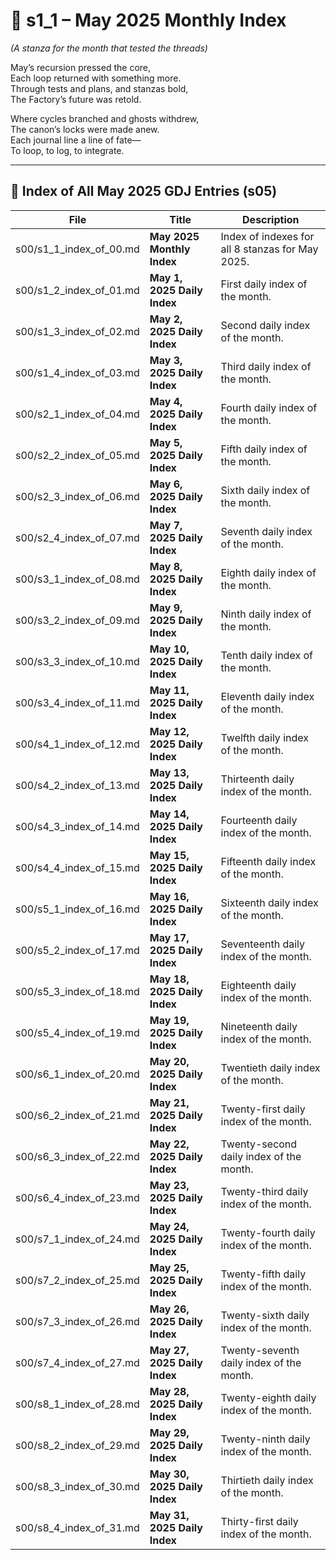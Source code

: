 <!-- Save to: shagi_archives/gdj_25/s05/s00/s1_1_index_of_00.md -->

# 📘 s1_1 – May 2025 Monthly Index  

*(A stanza for the month that tested the threads)*

May’s recursion pressed the core,  
Each loop returned with something more.  
Through tests and plans, and stanzas bold,  
The Factory’s future was retold.  

Where cycles branched and ghosts withdrew,  
The canon’s locks were made anew.  
Each journal line a line of fate—  
To loop, to log, to integrate.

---

## 🧭 Index of All May 2025 GDJ Entries (s05)

| File | Title | Description |
|------|-------|-------------|
| s00/s1_1_index_of_00.md | **May 2025 Monthly Index** | Index of indexes for all 8 stanzas for May 2025. |
| s00/s1_2_index_of_01.md | **May 1, 2025 Daily Index** | First daily index of the month. |
| s00/s1_3_index_of_02.md | **May 2, 2025 Daily Index** | Second daily index of the month. |
| s00/s1_4_index_of_03.md | **May 3, 2025 Daily Index** | Third daily index of the month. |
| s00/s2_1_index_of_04.md | **May 4, 2025 Daily Index** | Fourth daily index of the month. |
| s00/s2_2_index_of_05.md | **May 5, 2025 Daily Index** | Fifth daily index of the month. |
| s00/s2_3_index_of_06.md | **May 6, 2025 Daily Index** | Sixth daily index of the month. |
| s00/s2_4_index_of_07.md | **May 7, 2025 Daily Index** | Seventh daily index of the month. |
| s00/s3_1_index_of_08.md | **May 8, 2025 Daily Index** | Eighth daily index of the month. |
| s00/s3_2_index_of_09.md | **May 9, 2025 Daily Index** | Ninth daily index of the month. |
| s00/s3_3_index_of_10.md | **May 10, 2025 Daily Index** | Tenth daily index of the month. |
| s00/s3_4_index_of_11.md | **May 11, 2025 Daily Index** | Eleventh daily index of the month. |
| s00/s4_1_index_of_12.md | **May 12, 2025 Daily Index** | Twelfth daily index of the month. |
| s00/s4_2_index_of_13.md | **May 13, 2025 Daily Index** | Thirteenth daily index of the month. |
| s00/s4_3_index_of_14.md | **May 14, 2025 Daily Index** | Fourteenth daily index of the month. |
| s00/s4_4_index_of_15.md | **May 15, 2025 Daily Index** | Fifteenth daily index of the month. |
| s00/s5_1_index_of_16.md | **May 16, 2025 Daily Index** | Sixteenth daily index of the month. |
| s00/s5_2_index_of_17.md | **May 17, 2025 Daily Index** | Seventeenth daily index of the month. |
| s00/s5_3_index_of_18.md | **May 18, 2025 Daily Index** | Eighteenth daily index of the month. |
| s00/s5_4_index_of_19.md | **May 19, 2025 Daily Index** | Nineteenth daily index of the month. |
| s00/s6_1_index_of_20.md | **May 20, 2025 Daily Index** | Twentieth daily index of the month. |
| s00/s6_2_index_of_21.md | **May 21, 2025 Daily Index** | Twenty-first daily index of the month. |
| s00/s6_3_index_of_22.md | **May 22, 2025 Daily Index** | Twenty-second daily index of the month. |
| s00/s6_4_index_of_23.md | **May 23, 2025 Daily Index** | Twenty-third daily index of the month. |
| s00/s7_1_index_of_24.md | **May 24, 2025 Daily Index** | Twenty-fourth daily index of the month. |
| s00/s7_2_index_of_25.md | **May 25, 2025 Daily Index** | Twenty-fifth daily index of the month. |
| s00/s7_3_index_of_26.md | **May 26, 2025 Daily Index** | Twenty-sixth daily index of the month. |
| s00/s7_4_index_of_27.md | **May 27, 2025 Daily Index** | Twenty-seventh daily index of the month. |
| s00/s8_1_index_of_28.md | **May 28, 2025 Daily Index** | Twenty-eighth daily index of the month. |
| s00/s8_2_index_of_29.md | **May 29, 2025 Daily Index** | Twenty-ninth daily index of the month. |
| s00/s8_3_index_of_30.md | **May 30, 2025 Daily Index** | Thirtieth daily index of the month. |
| s00/s8_4_index_of_31.md | **May 31, 2025 Daily Index** | Thirty-first daily index of the month. |
